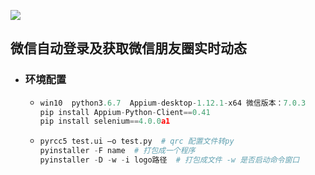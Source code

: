 [![](https://img.shields.io/badge/%E8%87%AA%E5%8A%A8%E7%99%BB%E5%BD%95-%E8%8E%B7%E5%8F%96%E6%9C%8B%E5%8F%8B%E5%9C%88-%E8%87%AA%E5%8A%A8%E6%B7%BB%E5%8A%A0%E5%A5%BD%E5%8F%8B.svg
)](https://github.com/chenzijie-chenxiaoli-chentong/project/tree/master/%E5%BE%AE%E4%BF%A1)

## **微信自动登录及获取微信朋友圈实时动态**

- ### **环境配置**

  - ```python
    win10  python3.6.7  Appium-desktop-1.12.1-x64 微信版本：7.0.3
    pip install Appium-Python-Client==0.41
    pip install selenium==4.0.0a1
    ```
  - ```python
    pyrcc5 test.ui –o test.py  # qrc 配置文件转py
    pyinstaller -F name  # 打包成一个程序
    pyinstaller -D -w -i logo路径  # 打包成文件 -w 是否启动命令窗口
    ```